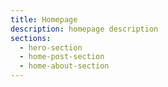 ```yaml
---
title: Homepage
description: homepage description
sections:
  - hero-section
  - home-post-section
  - home-about-section
---
```

